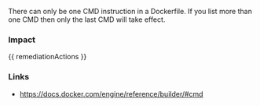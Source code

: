 
There can only be one CMD instruction in a Dockerfile. If you list more than one CMD then only the last CMD will take effect.

### Impact
<!-- Add Impact here -->

<!-- DO NOT CHANGE -->
{{ remediationActions }}

### Links
- https://docs.docker.com/engine/reference/builder/#cmd



